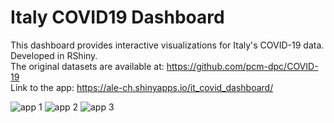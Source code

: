 # Italy COVID19 Dashboard

This dashboard provides interactive visualizations for Italy's COVID-19 data. Developed in RShiny.\
The original datasets are available at: https://github.com/pcm-dpc/COVID-19 \
Link to the app: https://ale-ch.shinyapps.io/it_covid_dashboard/

![app 1](https://user-images.githubusercontent.com/16632816/191501932-9fca5fad-445a-43a7-8288-1e42d4d67090.png)
![app 2](https://user-images.githubusercontent.com/16632816/191501937-863a4bb7-7afe-4674-bc40-fe1235a53616.png)
![app 3](https://user-images.githubusercontent.com/16632816/191501940-fde6b17c-f2de-4dc3-8e96-aa4f9ce5aa2a.png)
